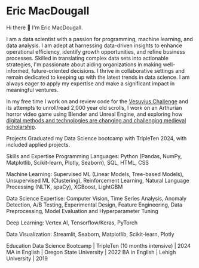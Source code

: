 <!--
**tempest-fugue/tempest-fugue** is a ✨ _special_ ✨ repository because its `README.md` (this file) appears on your GitHub profile.

Here are some ideas to get you started:

- 🔭 I’m currently working on ...
- 🌱 I’m currently learning ...
- 👯 I’m looking to collaborate on ...
- 🤔 I’m looking for help with ...
- 💬 Ask me about ...
- 📫 How to reach me: ...
- 😄 Pronouns: ...
- ⚡ Fun fact: ...
-->

# Eric MacDougall

Hi there 👋 I'm Eric MacDougall.

I am a data scientist with a passion for programming, machine learning, and data analysis. I am adept at harnessing data-driven insights to enhance operational efficiency, identify growth opportunities, and refine business processes. Skilled in translating complex data sets into actionable strategies, I'm passionate about aiding organizations in making well-informed, future-oriented decisions. I thrive in collaborative settings and remain dedicated to keeping up with the latest trends in data science. I am always eager to apply my expertise and make a significant impact in meaningful ventures.

In my free time I work on and review code for the [Vesuvius Challenge](https://scrollprize.org/) and its attempts to unroll/read 2,000 year old scrolls, I work on an Arthurian horror video game using Blender and Unreal Engine, and exploring how [digital methods and technologies are changing and challenging medieval scholarship](https://codingcodices.wordpress.com/).

Projects
Graduated my Data Science bootcamp with TripleTen 2024, with included applied projects.

Skills and Expertise
Programming Languages: Python (Pandas, NumPy, Matplotlib, Scikit-learn, Plotly, Seaborn), SQL, HTML, CSS

Machine Learning: Supervised ML (Linear Models, Tree-based Models), Unsupervised ML (Clustering), Reinforcement Learning, Natural Language Processing (NLTK, spaCy), XGBoost, LightGBM

Data Science Expertise: Computer Vision, Time Series Analysis, Anomaly Detection, A/B Testing, Experimental Design, Feature Engineering, Data Preprocessing, Model Evaluation and Hyperparameter Tuning

Deep Learning: Vertex AI, Tensorflow/Keras, PyTorch

Data Visualization: Streamlit, Seaborn, Matplotlib, Scikit-learn, Plotly

Education
Data Science Bootcamp | TripleTen (10 months intensive) | 2024
MA in English | Oregon State University | 2022
BA in English | Lehigh University | 2019

